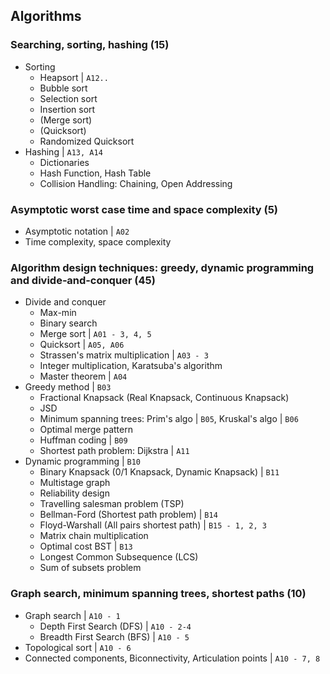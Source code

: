 ## Algorithms

### Searching, sorting, hashing (15)
* Sorting
  * Heapsort | `A12..`
  * Bubble sort
  * Selection sort
  * Insertion sort
  * (Merge sort)
  * (Quicksort)
  * Randomized Quicksort
* Hashing | `A13, A14`
  * Dictionaries
  * Hash Function, Hash Table
  * Collision Handling: Chaining, Open Addressing

### Asymptotic worst case time and space complexity (5)
* Asymptotic notation | `A02`
* Time complexity, space complexity

### Algorithm design techniques: greedy, dynamic programming and divide‐and‐conquer (45)
* Divide and conquer
  * Max-min
  * Binary search
  * Merge sort | `A01 - 3, 4, 5`
  * Quicksort | `A05, A06`
  * Strassen's matrix multiplication | `A03 - 3`
  * Integer multiplication, Karatsuba's algorithm
  * Master theorem | `A04`
* Greedy method | `B03`
  * Fractional Knapsack (Real Knapsack, Continuous Knapsack)
  * JSD
  * Minimum spanning trees: Prim's algo | `B05`, Kruskal's algo | `B06`
  * Optimal merge pattern
  * Huffman coding | `B09`
  * Shortest path problem: Dijkstra | `A11`
* Dynamic programming | `B10`
  * Binary Knapsack (0/1 Knapsack, Dynamic Knapsack) | `B11`
  * Multistage graph
  * Reliability design
  * Travelling salesman problem (TSP)
  * Bellman-Ford (Shortest path problem) | `B14`
  * Floyd-Warshall (All pairs shortest path) | `B15 - 1, 2, 3`
  * Matrix chain multiplication
  * Optimal cost BST | `B13`
  * Longest Common Subsequence (LCS)
  * Sum of subsets problem

### Graph search, minimum spanning trees, shortest paths (10)
* Graph search | `A10 - 1`
  * Depth First Search (DFS) | `A10 - 2-4`
  * Breadth First Search (BFS) | `A10 - 5`
* Topological sort | `A10 - 6`
* Connected components, Biconnectivity, Articulation points | `A10 - 7, 8`
